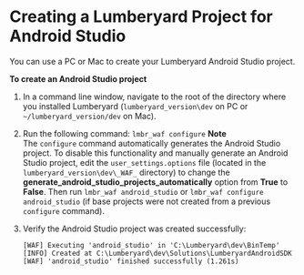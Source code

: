 # Creating a Lumberyard Project for Android Studio<a name="android-studio-create-lumberyard-project"></a>

You can use a PC or Mac to create your Lumberyard Android Studio project\.

**To create an Android Studio project**

1. In a command line window, navigate to the root of the directory where you installed Lumberyard \(`lumberyard_version\dev` on PC or `~/lumberyard_version/dev` on Mac\)\.

1. Run the following command: `lmbr_waf configure`
**Note**  
The `configure` command automatically generates the Android Studio project\. To disable this functionality and manually generate an Android Studio project, edit the `user_settings.options` file \(located in the `lumberyard_version\dev\_WAF_` directory\) to change the **generate\_android\_studio\_projects\_automatically** option from **True** to **False**\. Then run `lmbr_waf android_studio` or `lmbr_waf configure android_studio` \(if base projects were not created from a previous `configure` command\)\.

1. Verify the Android Studio project was created successfully: 

   ```
   [WAF] Executing 'android_studio' in 'C:\Lumberyard\dev\BinTemp'
   [INFO] Created at C:\Lumberyard\dev\Solutions\LumberyardAndroidSDK
   [WAF] 'android_studio' finished successfully (1.261s)
   ```